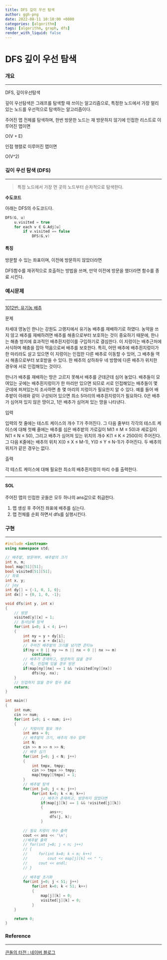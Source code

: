 ```yaml
---
title: DFS 깊이 우선 탐색
author: ggh-png
date: 2022-08-11 10:10:00 +0800
categories: [algorithm]
tags: [algorithm, graph, dfs]
render_with_liquid: false
---
```

# DFS 깊이 우선 탐색

### 개요

---

DFS, 깊이우선탐색

깊이 우선탐색은 그래프를 탐색할 때 쓰이는 알고리즘으로, 특정한 노드에서 가장 멀리 있는 노드를 우선적으로 탐색하는 알고리즘이다.

주어진 맵 전체를 탐색하며, 한번 방문한 노드는 재 방문하지 않기에 인접한 리스트로 이루어진 맵이면

O(V + E)

인접 행렬로 이루어진 맵이면 

O(V^2)

### 깊이 우선 탐색 (DFS)

---

> 특정 노드에서 가장 먼 곳의 노드부터 순차적으로 탐색한다.
> 

**수도코드**

아래는 DFS의 수도코드다. 

```cpp
DFS(G, u)
    u.visited = true
    for each v ∈ G.Adj[u]
        if v.visited == false
            DFS(G,v)
```

#### 특징 

방문할 수 있는 좌표이며, 이전에 방문하지 않았더라면 

DFS함수를 재귀적으로 호출하는 방법을 쓰며, 만약 이전에 방문을 했더라면 함수를 종료 시킨다.

### 예시문제

---

[1012번: 유기농 배추](https://www.acmicpc.net/problem/1012)

문제

차세대 영농인 한나는 강원도 고랭지에서 유기농 배추를 재배하기로 하였다. 농약을 쓰지 않고 배추를 재배하려면 배추를 해충으로부터 보호하는 것이 중요하기 때문에, 한나는 해충 방지에 효과적인 배추흰지렁이를 구입하기로 결심한다. 이 지렁이는 배추근처에 서식하며 해충을 잡아 먹음으로써 배추를 보호한다. 특히, 어떤 배추에 배추흰지렁이가 한 마리라도 살고 있으면 이 지렁이는 인접한 다른 배추로 이동할 수 있어, 그 배추들 역시 해충으로부터 보호받을 수 있다. 한 배추의 상하좌우 네 방향에 다른 배추가 위치한 경우에 서로 인접해있는 것이다.

한나가 배추를 재배하는 땅은 고르지 못해서 배추를 군데군데 심어 놓았다. 배추들이 모여있는 곳에는 배추흰지렁이가 한 마리만 있으면 되므로 서로 인접해있는 배추들이 몇 군데에 퍼져있는지 조사하면 총 몇 마리의 지렁이가 필요한지 알 수 있다. 예를 들어 배추밭이 아래와 같이 구성되어 있으면 최소 5마리의 배추흰지렁이가 필요하다. 0은 배추가 심어져 있지 않은 땅이고, 1은 배추가 심어져 있는 땅을 나타낸다.

입력

입력의 첫 줄에는 테스트 케이스의 개수 T가 주어진다. 그 다음 줄부터 각각의 테스트 케이스에 대해 첫째 줄에는 배추를 심은 배추밭의 가로길이 M(1 ≤ M ≤ 50)과 세로길이 N(1 ≤ N ≤ 50), 그리고 배추가 심어져 있는 위치의 개수 K(1 ≤ K ≤ 2500)이 주어진다. 그 다음 K줄에는 배추의 위치 X(0 ≤ X ≤ M-1), Y(0 ≤ Y ≤ N-1)가 주어진다. 두 배추의 위치가 같은 경우는 없다.

출력

각 테스트 케이스에 대해 필요한 최소의 배추흰지렁이 마리 수를 출력한다.

---

#### SOL
주어진 맵의 인접한 곳들은 모두 하나의 ans값으로 취급한다.
1. 맵 생성 후 주어진 좌표에 배추를 심는다. 
2. 맵 전체를 순회 하면서 dfs를 실행시킨다.

### 구현

---

```cpp
#include <iostream>
using namespace std;

// 배추밭, 방문여부, 배추밭의 크기
int n, m;
bool map[51][51];
bool visited[51][51];
// 좌표
int x, y;
// joy
int dy[] = {-1, 0, 1, 0};
int dx[] = {0, 1, 0, -1};

void dfs(int y, int x)
{
    // 방문 
    visited[y][x] = 1;
    // 동서남북 탐색 
    for(int i=0; i < 4; i++)
    {
        int ny = y + dy[i];
        int nx = x + dx[i];
        // 주어진 배추밭의 크기를 넘기면 콘티뉴
        if(ny < 0 || ny >= n || nx < 0 || nx >= m)
            continue;
        // 배추가 존재하고, 방문하지 않을 경우
        // 즉, 인접해 있을 경우 방문
        if(map[ny][nx] == 1 && !visited[ny][nx])
            dfs(ny, nx);
    }
    // 인접하지 않을 경우 함수 종료
    return;
}

int main()
{
    int num;
    cin >> num;
    for(int i=0; i < num; i++)
    {
        // 지렁이의 필요 개수
        int ans = 0;
        // 배추밭의 크기, 배추의 개수 입력
        int N;
        cin >> m >> n >> N;
        // 배추 심기
        for(int j=0; j < N; j++)
        {
            int tmpx, tmpy;
            cin >> tmpx >> tmpy;
            map[tmpy][tmpx] = 1;
        }
        // 배추밭 탐색
        for(int j=0; j < n; j++)
            for(int k=0; k < m; k++)
                // 배추가 존재하고, 방문하지 않았다면
                if(map[j][k] == 1 && !visited[j][k])
                {
                    ans++;
                    dfs(j, k);
                }
                
        // 필요 지렁이 개수 출력
        cout << ans << '\n';
        //배추밭 출력
        // for(int j=0; j < n; j++)
        // {
        //     for(int k=0; k < m; k++)
        //         cout << map[j][k] << " ";
        //     cout << endl;   
        // }
        
        // 배추밭 초기화 
        for(int j=0; j < 51; j++)
            for(int k=0; k < 51; k++)
            {
                map[j][k] = 0;
                visited[j][k] = 0;
            }
    }

    return 0;
}
```

### **Reference**

---

[큰돌의 터전 : 네이버 블로그](https://blog.naver.com/jhc9639/222289089015)